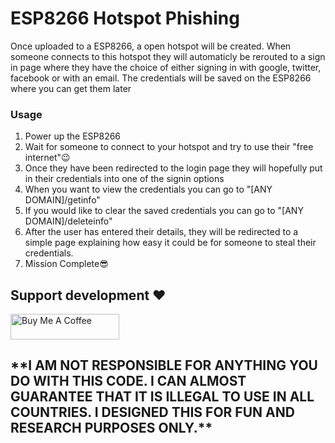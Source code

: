 <h1>ESP8266 Hotspot Phishing</h1>
<p>Once uploaded to a ESP8266, a open hotspot will be created. When someone connects to this hotspot they will automaticly be rerouted to a sign in page where they have the choice of either signing in with google, twitter, facebook or with an email. The credentials will be saved on the ESP8266 where you can get them later</p> 

<h3>Usage</h3>
<ol>
  <li>Power up  the ESP8266</li>
  <li>Wait for someone to connect to your hotspot and try to use their "free internet"😉</li>
  <li>Once they have been redirected to the login page they will hopefully put in their credentials into one of the signin options</li>
  <li>When you want to view the credentials you can go to "[ANY DOMAIN]/getinfo"</li>
  <li>If you would like to clear the saved credentials you can go to "[ANY DOMAIN]/deleteinfo"</li>
  <li>After the user has entered their details, they will be redirected to a simple page explaining how easy it could be for someone to steal their credentials.</li>
  <li>Mission Complete😎</li>
</ol>

<h2>Support development ❤️</h2>
<a href="https://www.buymeacoffee.com/jordanej20o" target="_blank"><img src="https://cdn.buymeacoffee.com/buttons/default-orange.png" alt="Buy Me A Coffee" height="41" width="174"></a>

<h2><b>**I AM NOT RESPONSIBLE FOR ANYTHING YOU DO WITH THIS CODE. I CAN ALMOST GUARANTEE THAT IT IS ILLEGAL TO USE IN ALL COUNTRIES. I DESIGNED THIS FOR FUN AND RESEARCH PURPOSES ONLY.**</b></h2>
